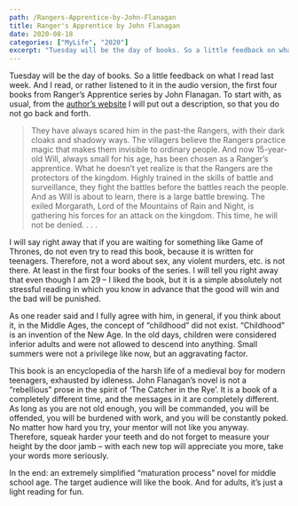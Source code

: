 ```yaml
---
path: /Rangers-Apprentice-by-John-Flanagan
title: Ranger's Apprentice by John Flanagan
date: 2020-08-18
categories: ["MyLife", "2020"]
excerpt: "Tuesday will be the day of books. So a little feedback on what I read last week. And I read, or rather listened to it in the audio version, the first four books from Ranger’s Apprentice series by John Flanagan."
---
```


Tuesday will be the day of books. So a little feedback on what I read last week. And I read, or rather listened to it in the audio version, the first four books from Ranger’s Apprentice series by John Flanagan. To start with, as usual, from the [author’s website](http://www.worldofjohnflanagan.com/books/the-ruins-of-gorlan/) I will put out a description, so that you do not go back and forth.

> They have always scared him in the past-the Rangers, with their dark cloaks and shadowy ways. The villagers believe the Rangers practice magic that makes them invisible to ordinary people. And now 15-year-old Will, always small for his age, has been chosen as a Ranger’s apprentice. What he doesn’t yet realize is that the Rangers are the protectors of the kingdom. Highly trained in the skills of battle and surveillance, they fight the battles before the battles reach the people. And as Will is about to learn, there is a large battle brewing. The exiled Morgarath, Lord of the Mountains of Rain and Night, is gathering his forces for an attack on the kingdom. This time, he will not be denied. . . .

I will say right away that if you are waiting for something like Game of Thrones, do not even try to read this book, because it is written for teenagers. Therefore, not a word about sex, any violent murders, etc. is not there. At least in the first four books of the series. I will tell you right away that even though I am 29 – I liked the book, but it is a simple absolutely not stressful reading in which you know in advance that the good will win and the bad will be punished.

As one reader said and I fully agree with him, in general, if you think about it, in the Middle Ages, the concept of “childhood” did not exist. “Childhood” is an invention of the New Age. In the old days, children were considered inferior adults and were not allowed to descend into anything. Small summers were not a privilege like now, but an aggravating factor.

This book is an encyclopedia of the harsh life of a medieval boy for modern teenagers, exhausted by idleness. John Flanagan’s novel is not a “rebellious” prose in the spirit of ‘The Catcher in the Rye’. It is a book of a completely different time, and the messages in it are completely different. As long as you are not old enough, you will be commanded, you will be offended, you will be burdened with work, and you will be constantly poked. No matter how hard you try, your mentor will not like you anyway. Therefore, squeak harder your teeth and do not forget to measure your height by the door jamb – with each new top will appreciate you more, take your words more seriously.

In the end: an extremely simplified “maturation process” novel for middle school age. The target audience will like the book. And for adults, it’s just a light reading for fun.
